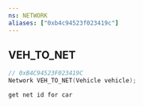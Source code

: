 ```yaml
---
ns: NETWORK
aliases: ["0xb4c94523f023419c"]
---
```

## VEH_TO_NET

```c
// 0xB4C94523F023419C
Network VEH_TO_NET(Vehicle vehicle);
```

```
get net id for car
```
